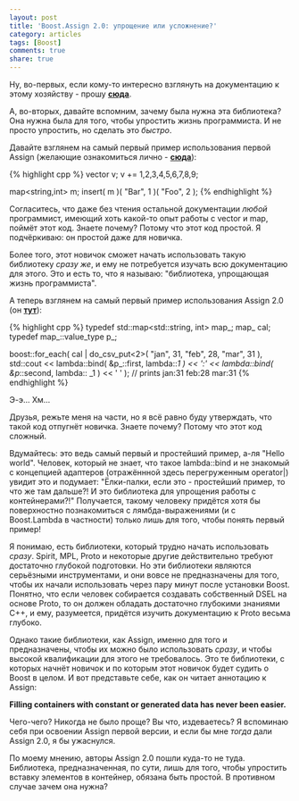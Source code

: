 ```yaml
---
layout: post
title: 'Boost.Assign 2.0: упрощение или усложнение?'
category: articles
tags: [Boost]
comments: true
share: true
---
```


Ну, во-первых, если кому-то интересно взглянуть на документацию к этому хозяйству - прошу <a href="http://svn.boost.org/svn/boost/sandbox/assign_v2/libs/assign/v2/doc/html/index.html">**сюда**</a>.

А, во-вторых, давайте вспомним, зачему была нужна эта библиотека? Она нужна была для того, чтобы упростить жизнь программиста. И не просто упростить, но сделать это *быстро*.

Давайте взглянем на самый первый пример использования первой Assign (желающие ознакомиться лично - <a href="http://www.boost.org/doc/libs/1_46_1/libs/assign/doc/index.html">**сюда**</a>):

{% highlight cpp %}
vector<int> v; 
v += 1,2,3,4,5,6,7,8,9;

map<string,int> m; 
insert( m )( "Bar", 1 )( "Foo", 2 );
{% endhighlight %}

Согласитесь, что даже без чтения остальной документации *любой* программист, имеющий хоть какой-то опыт работы с vector и map, поймёт этот код. Знаете почему? Потому что этот код простой. Я подчёркиваю: он простой даже для новичка. 

Более того, этот новичок сможет начать использовать такую библиотеку *сразу же*, и ему не потребуется изучать всю документацию для этого. Это и есть то, что я называю: "библиотека, упрощающая жизнь программиста".

А теперь взглянем на самый первый пример использования Assign 2.0 (он **<a href="http://svn.boost.org/svn/boost/sandbox/assign_v2/libs/assign/v2/doc/html/index.html">тут</a>**):

{% highlight cpp %}
typedef std::map<std::string, int> map_; map_ cal;
typedef map_::value_type p_;

boost::for_each(
    cal | do_csv_put<2>( "jan", 31, "feb", 28, "mar", 31 ),
    std::cout
        << lambda::bind( &p_::first, lambda::_1 ) << ':'
        << lambda::bind( &p_::second, lambda:: _1 ) << ' '
); // prints jan:31 feb:28 mar:31
{% endhighlight %}

Э-э... Хм...  

Друзья, режьте меня на части, но я всё равно буду утверждать, что такой код отпугнёт новичка. Знаете почему? Потому что этот код сложный.

Вдумайтесь: это ведь самый первый и простейший пример, а-ля "Hello world". Человек, который не знает, что такое lambda::bind и не знакомый с концепцией адаптеров (отражённной здесь перегруженным operator|) увидит это и подумает: "Ёлки-палки, если это - простейший пример, то что же там дальше?! И это библиотека для упрощения работы с контейнерами?!" Получается, такому человеку придётся хотя бы поверхностно познакомиться с лямбда-выражениями (и с Boost.Lambda в частности) только лишь для того, чтобы понять первый пример!

Я понимаю, есть библиотеки, который трудно начать использовать *сразу*. Spirit, MPL, Proto и некоторые другие действительно требуют достаточно глубокой подготовки. Но эти библиотеки являются серьёзными инструментами, и они вовсе не предназначены для того, чтобы их начали использовать через пару минут после установки Boost. Понятно, что если человек собирается создавать собственный DSEL на основе Proto, то он должен обладать достаточно глубокими знаниями C++, и ему, разумеется, придётся изучить документацию к Proto весьма глубоко.

Однако такие библиотеки, как Assign, именно для того и предназначены, чтобы их можно было использовать *сразу*, и чтобы высокой квалификации для этого не требовалось. Это те библиотеки, с которых начнёт новичок и по которым этот новичок будет судить о Boost в целом. И вот представьте себе, как он читает аннотацию к Assign:

**Filling containers with constant or generated data has never been easier.**

Чего-чего? Никогда не было проще? Вы что, издеваетесь? Я вспоминаю себя при освоении Assign первой версии, и если бы мне *тогда* дали Assign 2.0, я бы ужаснулся.

По моему мнению, авторы Assign 2.0 пошли куда-то не туда. Библиотека, предназначенная, по сути, лишь для того, чтобы упростить вставку элементов в контейнер, обязана быть простой. В противном случае зачем она нужна?
